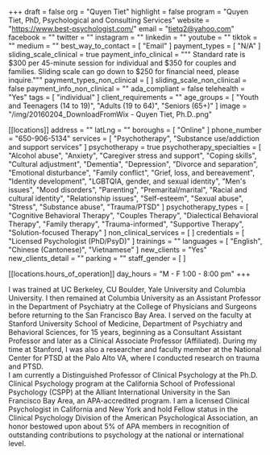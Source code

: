 +++
draft = false
org = "Quyen Tiet"
highlight = false
program = "Quyen Tiet, PhD, Psychological and Consulting Services"
website = "https://www.best-psychologist.com/"
email = "tietq2@yahoo.com"
facebook = ""
twitter = ""
instagram = ""
linkedin = ""
youtube = ""
tiktok = ""
medium = ""
best_way_to_contact = [ "Email" ]
payment_types = [ "N/A" ]
sliding_scale_clinical = true
payment_info_clinical = """
Standard rate is $300 per 45-minute session for individual and $350 for couples and families. 
Sliding scale can go down to $250 for financial need, please inquire."""
payment_types_non_clinical = [ ]
sliding_scale_non_clinical = false
payment_info_non_clinical = ""
ada_compliant = false
telehealth = "Yes"
tags = [ "individual" ]
client_requirements = ""
age_groups = [
  "Youth and Teenagers (14 to 19)",
  "Adults (19 to 64)",
  "Seniors (65+)"
]
image = "/img/20160204_DownloadFromWix - Quyen Tiet, Ph.D..png"

[[locations]]
address = ""
latLng = ""
boroughs = [ "Online" ]
phone_number = "650-906-5134"
services = [
  "Psychotherapy",
  "Substance use/addiction and support services"
]
psychotherapy = true
psychotherapy_specialties = [
  "Alcohol abuse",
  "Anxiety",
  "Caregiver stress and support",
  "Coping skills",
  "Cultural adjustment",
  "Dementia",
  "Depression",
  "Divorce and separation",
  "Emotional disturbance",
  "Family conflict",
  "Grief, loss, and bereavement",
  "Identity development",
  "LGBTQIA, gender, and sexual identity",
  "Men's issues",
  "Mood disorders",
  "Parenting",
  "Premarital/marital",
  "Racial and cultural identity",
  "Relationship issues",
  "Self-esteem",
  "Sexual abuse",
  "Stress",
  "Substance abuse",
  "Trauma/PTSD"
]
psychotherapy_types = [
  "Cognitive Behavioral Therapy",
  "Couples Therapy",
  "Dialectical Behavioral Therapy",
  "Family therapy",
  "Trauma-informed",
  "Supportive Therapy",
  "Solution-focused Therapy"
]
non_clinical_services = [ ]
credentials = [ "Licensed Psychologist (PhD/PsyD)" ]
trainings = ""
languages = [ "English", "Chinese (Cantonese)", "Vietnamese" ]
new_clients = "Yes"
new_clients_detail = ""
parking = ""
staff_gender = [ ]

  [[locations.hours_of_operation]]
  day_hours = "M - F 1:00 - 8:00 pm"
+++


I was trained at UC Berkeley, CU Boulder, Yale University and Columbia University. I then remained at Columbia University as an Assistant Professor in the Department of Psychiatry at the College of Physicians and Surgeons before returning to the San Francisco Bay Area. I served on the faculty at Stanford University School of Medicine, Department of Psychiatry and Behavioral Sciences, for 15 years, beginning as a Consultant Assistant Professor and later as a Clinical Associate Professor (Affiliated). During my time at Stanford, I was also a researcher and faculty member at the National Center for PTSD at the Palo Alto VA, where I conducted research on trauma and PTSD. <br>
I am currently a Distinguished Professor of Clinical Psychology at the Ph.D. Clinical Psychology program at the California School of Professional Psychology (CSPP) at the Alliant International University in the San Francisco Bay Area, an APA-accredited program. I am a licensed Clinical Psychologist in California and New York and hold Fellow status in the Clinical Psychology Division of the American Psychological Association, an honor bestowed upon about 5% of APA members in recognition of outstanding contributions to psychology at the national or international level. <br>
